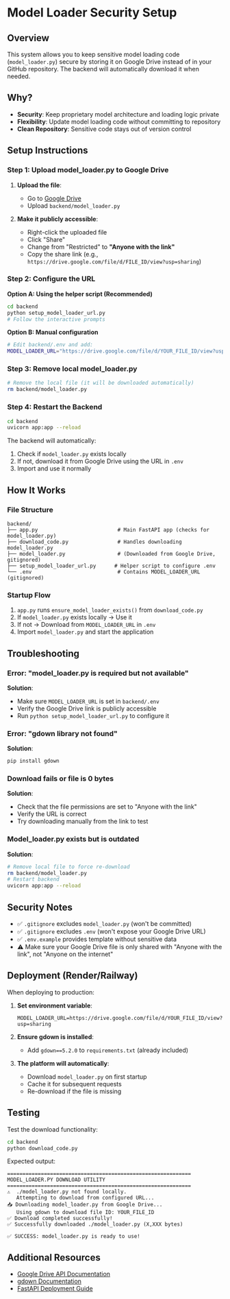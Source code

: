 # Model Loader Security Setup

## Overview
This system allows you to keep sensitive model loading code (`model_loader.py`) secure by storing it on Google Drive instead of in your GitHub repository. The backend will automatically download it when needed.

## Why?
- **Security**: Keep proprietary model architecture and loading logic private
- **Flexibility**: Update model loading code without committing to repository
- **Clean Repository**: Sensitive code stays out of version control

## Setup Instructions

### Step 1: Upload model_loader.py to Google Drive

1. **Upload the file**:
   - Go to [Google Drive](https://drive.google.com)
   - Upload `backend/model_loader.py`

2. **Make it publicly accessible**:
   - Right-click the uploaded file
   - Click "Share"
   - Change from "Restricted" to **"Anyone with the link"**
   - Copy the share link (e.g., `https://drive.google.com/file/d/FILE_ID/view?usp=sharing`)

### Step 2: Configure the URL

**Option A: Using the helper script (Recommended)**
```bash
cd backend
python setup_model_loader_url.py
# Follow the interactive prompts
```

**Option B: Manual configuration**
```bash
# Edit backend/.env and add:
MODEL_LOADER_URL="https://drive.google.com/file/d/YOUR_FILE_ID/view?usp=sharing"
```

### Step 3: Remove local model_loader.py

```bash
# Remove the local file (it will be downloaded automatically)
rm backend/model_loader.py
```

### Step 4: Restart the Backend

```bash
cd backend
uvicorn app:app --reload
```

The backend will automatically:
1. Check if `model_loader.py` exists locally
2. If not, download it from Google Drive using the URL in `.env`
3. Import and use it normally

## How It Works

### File Structure
```
backend/
├── app.py                          # Main FastAPI app (checks for model_loader.py)
├── download_code.py                # Handles downloading model_loader.py
├── model_loader.py                 # (Downloaded from Google Drive, gitignored)
├── setup_model_loader_url.py      # Helper script to configure .env
└── .env                            # Contains MODEL_LOADER_URL (gitignored)
```

### Startup Flow
1. `app.py` runs `ensure_model_loader_exists()` from `download_code.py`
2. If `model_loader.py` exists locally → Use it
3. If not → Download from `MODEL_LOADER_URL` in `.env`
4. Import `model_loader.py` and start the application

## Troubleshooting

### Error: "model_loader.py is required but not available"
**Solution**: 
- Make sure `MODEL_LOADER_URL` is set in `backend/.env`
- Verify the Google Drive link is publicly accessible
- Run `python setup_model_loader_url.py` to configure it

### Error: "gdown library not found"
**Solution**:
```bash
pip install gdown
```

### Download fails or file is 0 bytes
**Solution**:
- Check that the file permissions are set to "Anyone with the link"
- Verify the URL is correct
- Try downloading manually from the link to test

### Model_loader.py exists but is outdated
**Solution**:
```bash
# Remove local file to force re-download
rm backend/model_loader.py
# Restart backend
uvicorn app:app --reload
```

## Security Notes

- ✅ `.gitignore` excludes `model_loader.py` (won't be committed)
- ✅ `.gitignore` excludes `.env` (won't expose your Google Drive URL)
- ✅ `.env.example` provides template without sensitive data
- ⚠️ Make sure your Google Drive file is only shared with "Anyone with the link", not "Anyone on the internet"

## Deployment (Render/Railway)

When deploying to production:

1. **Set environment variable**:
   ```
   MODEL_LOADER_URL=https://drive.google.com/file/d/YOUR_FILE_ID/view?usp=sharing
   ```

2. **Ensure gdown is installed**:
   - Add `gdown==5.2.0` to `requirements.txt` (already included)

3. **The platform will automatically**:
   - Download `model_loader.py` on first startup
   - Cache it for subsequent requests
   - Re-download if the file is missing

## Testing

Test the download functionality:
```bash
cd backend
python download_code.py
```

Expected output:
```
============================================================
MODEL_LOADER.PY DOWNLOAD UTILITY
============================================================
⚠️  ./model_loader.py not found locally.
   Attempting to download from configured URL...
📥 Downloading model_loader.py from Google Drive...
   Using gdown to download file ID: YOUR_FILE_ID
✅ Download completed successfully!
✅ Successfully downloaded ./model_loader.py (X,XXX bytes)

✅ SUCCESS: model_loader.py is ready to use!
```

## Additional Resources

- [Google Drive API Documentation](https://developers.google.com/drive)
- [gdown Documentation](https://github.com/wkentaro/gdown)
- [FastAPI Deployment Guide](https://fastapi.tiangolo.com/deployment/)
